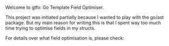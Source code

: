 Welcome to gtfo: Go Template Field Optimiser.

This project was initiated partially because I wanted to play with the go/ast package. 
But my main reason for writing this is that I spent way too much time trying to optimise fields in my structs.

For details over what field optimisation is, please check: 
